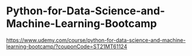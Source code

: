 # Python-for-Data-Science-and-Machine-Learning-Bootcamp
https://www.udemy.com/course/python-for-data-science-and-machine-learning-bootcamp/?couponCode=ST21MT61124
